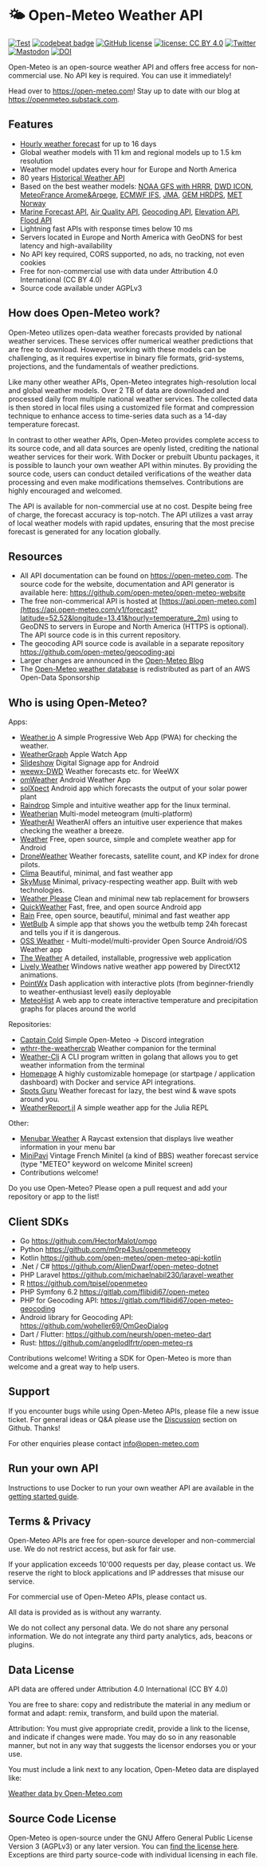 # 🌤 Open-Meteo Weather API

[![Test](https://github.com/open-meteo/open-meteo/actions/workflows/test.yml/badge.svg?branch=main)](https://github.com/open-meteo/open-meteo/actions/workflows/test.yml) [![codebeat badge](https://codebeat.co/badges/af28fed6-9cbf-41df-96a1-9bba03ae3c53)](https://codebeat.co/projects/github-com-open-meteo-open-meteo-main) [![GitHub license](https://img.shields.io/github/license/open-meteo/open-meteo)](https://github.com/open-meteo/open-meteo/blob/main/LICENSE) [![license: CC BY 4.0](https://img.shields.io/badge/license-CC%20BY%204.0-lightgrey.svg)](https://creativecommons.org/licenses/by/4.0/) [![Twitter](https://img.shields.io/badge/follow-%40open_meteo-1DA1F2?logo=twitter&style=social)](https://twitter.com/open_meteo) [![Mastodon](https://img.shields.io/mastodon/follow/109320332765909743?domain=https%3A%2F%2Ffosstodon.org)](https://fosstodon.org/@openmeteo) [![DOI](https://zenodo.org/badge/DOI/10.5281/zenodo.7970649.svg)](https://doi.org/10.5281/zenodo.7970649)


Open-Meteo is an open-source weather API and offers free access for non-commercial use. No API key is required. You can use it immediately!

Head over to https://open-meteo.com! Stay up to date with our blog at https://openmeteo.substack.com.

## Features
- [Hourly weather forecast](https://open-meteo.com/en/docs) for up to 16 days
- Global weather models with 11 km and regional models up to 1.5 km resolution
- Weather model updates every hour for Europe and North America
- 80 years [Historical Weather API](https://open-meteo.com/en/docs/historical-weather-api)
- Based on the best weather models: [NOAA GFS with HRRR](https://open-meteo.com/en/docs/gfs-api), [DWD ICON](https://open-meteo.com/en/docs/dwd-api), [MeteoFrance Arome&Arpege](https://open-meteo.com/en/docs/meteofrance-api), [ECMWF IFS](https://open-meteo.com/en/docs/ecmwf-api), [JMA](https://open-meteo.com/en/docs/jma-api), [GEM HRDPS](https://open-meteo.com/en/docs/gem-api), [MET Norway](https://open-meteo.com/en/docs/metno-api)
- [Marine Forecast API](https://open-meteo.com/en/docs/marine-weather-api), [Air Quality API](https://open-meteo.com/en/docs/air-quality-api), [Geocoding API](https://open-meteo.com/en/docs/geocoding-api), [Elevation API](https://open-meteo.com/en/docs/elevation-api), [Flood API](https://open-meteo.com/en/docs/flood-api)
- Lightning fast APIs with response times below 10 ms
- Servers located in Europe and North America with GeoDNS for best latency and high-availability
- No API key required, CORS supported, no ads, no tracking, not even cookies
- Free for non-commercial use with data under Attribution 4.0 International (CC BY 4.0)
- Source code available under AGPLv3

## How does Open-Meteo work?
Open-Meteo utilizes open-data weather forecasts provided by national weather services. These services offer numerical weather predictions that are free to download. However, working with these models can be challenging, as it requires expertise in binary file formats, grid-systems, projections, and the fundamentals of weather predictions.

Like many other weather APIs, Open-Meteo integrates high-resolution local and global weather models. Over 2 TB of data are downloaded and processed daily from multiple national weather services. The collected data is then stored in local files using a customized file format and compression technique to enhance access to time-series data such as a 14-day temperature forecast.

In contrast to other weather APIs, Open-Meteo provides complete access to its source code, and all data sources are openly listed, crediting the national weather services for their work. With Docker or prebuilt Ubuntu packages, it is possible to launch your own weather API within minutes. By providing the source code, users can conduct detailed verifications of the weather data processing and even make modifications themselves. Contributions are highly encouraged and welcomed.

The API is available for non-commercial use at no cost. Despite being free of charge, the forecast accuracy is top-notch. The API utilizes a vast array of local weather models with rapid updates, ensuring that the most precise forecast is generated for any location globally.

## Resources
- All API documentation can be found on https://open-meteo.com. The source code for the website, documentation and API generator is available here: https://github.com/open-meteo/open-meteo-website
- The free non-commerical API is hosted at [https://api.open-meteo.com](https://api.open-meteo.com/v1/forecast?latitude=52.52&longitude=13.41&hourly=temperature_2m) using to GeoDNS to servers in Europe and North America (HTTPS is optional). The API source code is in this current repository.
- The geocoding API source code is available in a separate repository https://github.com/open-meteo/geocoding-api
- Larger changes are announced in the [Open-Meteo Blog](https://openmeteo.substack.com)
- The [Open-Meteo weather database](https://github.com/open-meteo/open-data) is redistributed as part of an AWS Open-Data Sponsorship

## Who is using Open-Meteo?
Apps:
- [Weather.io](https://weather.roessner.tech) A simple Progressive Web App (PWA) for checking the weather.
- [WeatherGraph](https://weathergraph.app) Apple Watch App
- [Slideshow](https://slideshow.digital/) Digital Signage app for Android
- [weewx-DWD](https://github.com/roe-dl/weewx-DWD) Weather forecasts etc. for WeeWX
- [omWeather](https://github.com/woheller69/omweather) Android Weather App
- [solXpect](https://github.com/woheller69/solxpect) Android app which forecasts the output of your solar power plant
- [Raindrop](https://github.com/metalfoxdev/Raindrop) Simple and intuitive weather app for the linux terminal.
- [Weatherian](https://weatherian.com/) Multi-model meteogram (multi-platform)
- [WeatherAI](https://play.google.com/store/apps/details?id=com.kingfu.weatherai) WeatherAI offers an intuitive user experience that makes checking the weather a breeze.
- [Weather](https://github.com/GustavLindberg99/AndroidWeather) Free, open source, simple and complete weather app for Android
- [DroneWeather](https://play.google.com/store/apps/details?id=xyz.droneweather.app) Weather forecasts, satellite count, and KP index for drone pilots.
- [Clima](https://f-droid.org/packages/co.prestosole.clima/) Beautiful, minimal, and fast weather app
- [SkyMuse](https://github.com/cakephone/skymuse) Minimal, privacy-respecting weather app. Built with web technologies.
- [Weather Please](https://github.com/ggaidelevicius/weather-please/) Clean and minimal new tab replacement for browsers
- [QuickWeather](https://github.com/TylerWilliamson/QuickWeather) Fast, free, and open source Android app
- [Rain](https://github.com/DarkMooNight/Rain) Free, open source, beautiful, minimal and fast weather app
- [WetBulb](https://github.com/Isma1306/wetbulb-forecast) A simple app that shows you the wetbulb temp 24h forecast and tells you if it is dangerous.
- [OSS Weather](https://github.com/Akylas/oss-weather) - Multi-model/multi-provider Open Source Android/iOS Weather app
- [The Weather](https://weather.jamesdinovo.com) A detailed, installable, progressive web application
- [Lively Weather](https://www.rocksdanister.com/weather) Windows native weather app powered by DirectX12 animations.
- [PointWx](https://hh.guidocioni.it/pointwx/) Dash application with interactive plots (from beginner-friendly to weather-enthusiast level) easily deployable
- [MeteoHist](https://yotka.org/meteo-hist) A web app to create interactive temperature and precipitation graphs for places around the world

Repositories:
- [Captain Cold](https://github.com/cburton-godaddy/captain-cold) Simple Open-Meteo -> Discord integration
- [wthrr-the-weathercrab](https://github.com/tobealive/wthrr-the-weathercrab) Weather companion for the terminal
- [Weather-Cli](https://github.com/Rayrsn/Weather-Cli) A CLI program written in golang that allows you to get weather information from the terminal
- [Homepage](https://github.com/benphelps/homepage/) A highly customizable homepage (or startpage / application dashboard) with Docker and service API integrations.
- [Spots Guru](https://www.spots.guru) Weather forecast for lazy, the best wind & wave spots around you.
- [WeatherReport.jl](https://github.com/vnegi10/WeatherReport.jl) A simple weather app for the Julia REPL

Other:
- [Menubar Weather](https://www.raycast.com/koinzhang/menubar-weather) A Raycast extension that displays live weather information in your menu bar
- [MiniPavi](https://www.minipavi.fr/emulminitel/) Vintage French Minitel (a kind of BBS) weather forecast service (type "METEO" keyword on welcome Minitel screen)
- Contributions welcome!

Do you use Open-Meteo? Please open a pull request and add your repository or app to the list!

## Client SDKs
- Go https://github.com/HectorMalot/omgo
- Python https://github.com/m0rp43us/openmeteopy
- Kotlin https://github.com/open-meteo/open-meteo-api-kotlin
- .Net / C# https://github.com/AlienDwarf/open-meteo-dotnet
- PHP Laravel https://github.com/michaelnabil230/laravel-weather
- R https://github.com/tpisel/openmeteo
- PHP Symfony 6.2 https://gitlab.com/flibidi67/open-meteo
- PHP for Geocoding API: https://gitlab.com/flibidi67/open-meteo-geocoding
- Android library for Geocoding API: https://github.com/woheller69/OmGeoDialog
- Dart / Flutter: https://github.com/neursh/open-meteo-dart
- Rust: https://github.com/angelodlfrtr/open-meteo-rs

Contributions welcome! Writing a SDK for Open-Meteo is more than welcome and a great way to help users.

## Support
If you encounter bugs while using Open-Meteo APIs, please file a new issue ticket. For general ideas or Q&A please use the [Discussion](https://github.com/open-meteo/open-meteo/discussions) section on Github. Thanks!

For other enquiries please contact info@open-meteo.com


## Run your own API
Instructions to use Docker to run your own weather API are available in the [getting started guide](/docs/getting-started.md).



## Terms & Privacy
Open-Meteo APIs are free for open-source developer and non-commercial use. We do not restrict access, but ask for fair use.

If your application exceeds 10'000 requests per day, please contact us. We reserve the right to block applications and IP addresses that misuse our service.

For commercial use of Open-Meteo APIs, please contact us.

All data is provided as is without any warranty.

We do not collect any personal data. We do not share any personal information. We do not integrate any third party analytics, ads, beacons or plugins.

## Data License
API data are offered under Attribution 4.0 International (CC BY 4.0)

You are free to share: copy and redistribute the material in any medium or format and adapt: remix, transform, and build upon the material.

Attribution: You must give appropriate credit, provide a link to the license, and indicate if changes were made. You may do so in any reasonable manner, but not in any way that suggests the licensor endorses you or your use.

You must include a link next to any location, Open-Meteo data are displayed like:

<a href="https://open-meteo.com/">Weather data by Open-Meteo.com</a>


## Source Code License
Open-Meteo is open-source under the GNU Affero General Public License Version 3 (AGPLv3) or any later version. You can [find the license here](LICENSE). Exceptions are third party source-code with individual licensing in each file.
